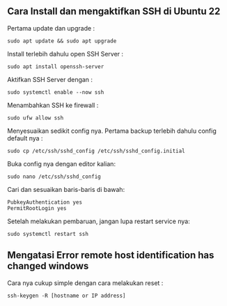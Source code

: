 <h2>Cara Install dan mengaktifkan SSH di Ubuntu 22</h2>

Pertama update dan upgrade :
```
sudo apt update && sudo apt upgrade
```

Install terlebih dahulu open SSH Server :
```
sudo apt install openssh-server
```

Aktifkan SSH Server dengan :
```
sudo systemctl enable --now ssh
```

Menambahkan SSH ke firewall :
```
sudo ufw allow ssh
```

Menyesuaikan sedikit config nya.
Pertama backup terlebih dahulu config default nya :
```
sudo cp /etc/ssh/sshd_config /etc/ssh/sshd_config.initial
```
Buka config nya dengan editor kalian:
```
sudo nano /etc/ssh/sshd_config
```

Cari dan sesuaikan baris-baris di bawah:
```
PubkeyAuthentication yes
PermitRootLogin yes
```

Setelah melakukan pembaruan, jangan lupa restart service nya:
```
sudo systemctl restart ssh
```

<h2>Mengatasi Error remote host identification has changed windows</h2>
Cara nya cukup simple dengan cara melakukan reset :

```
ssh-keygen -R [hostname or IP address]
```
